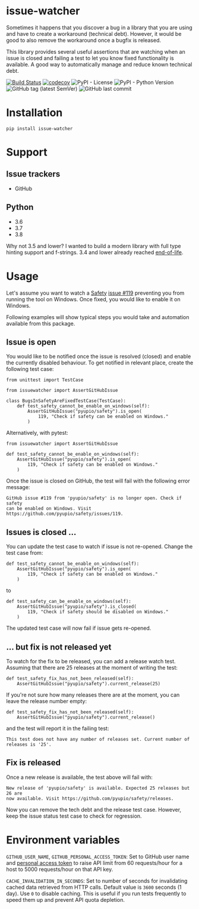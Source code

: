 # issue-watcher
Sometimes it happens that you discover a bug in a library that you are using and have to create a workaround (technical debt). However, it would be good to also remove the workaround once a bugfix is released.

This library provides several useful assertions that are watching when an issue is closed and failing a test to let you know fixed functionality is available. A good way to automatically manage and reduce known technical debt.

[![Build Status](https://travis-ci.org/radeklat/issue-watcher.svg?branch=master)](https://travis-ci.org/radeklat/issue-watcher)
[![codecov](https://codecov.io/gh/radeklat/issue-watcher/branch/master/graph/badge.svg)](https://codecov.io/gh/radeklat/issue-watcher)
![PyPI - License](https://img.shields.io/pypi/l/issue-watcher)
![PyPI - Python Version](https://img.shields.io/pypi/pyversions/issue-watcher)
![GitHub tag (latest SemVer)](https://img.shields.io/github/tag/radeklat/issue-watcher)
![GitHub last commit](https://img.shields.io/github/last-commit/radeklat/issue-watcher)

# Installation

    pip install issue-watcher
    
# Support

## Issue trackers

* GitHub

## Python

* 3.6
* 3.7
* 3.8

Why not 3.5 and lower? I wanted to build a modern library with full type hinting support and f-strings. 3.4 and lower already reached [end-of-life](https://devguide.python.org/devcycle/#end-of-life-branches).
    
# Usage

Let's assume you want to watch a [Safety](https://github.com/pyupio/safety) [issue #119](https://github.com/pyupio/safety/issues/119) preventing you from running the tool on Windows. Once fixed, you would like to enable it on Windows.

Following examples will show typical steps you would take and automation available from this package.

## Issue is open

You would like to be notified once the issue is resolved (closed) and enable the currently disabled behaviour. To get notified in relevant place, create the following test case:

    from unittest import TestCase
    
    from issuewatcher import AssertGitHubIssue
    
    class BugsInSafetyAreFixedTestCase(TestCase):
        def test_safety_cannot_be_enable_on_windows(self):
            AssertGitHubIssue("pyupio/safety").is_open(
                119, "Check if safety can be enabled on Windows."
            )
            
Alternatively, with pytest:

    from issuewatcher import AssertGitHubIssue
    
    def test_safety_cannot_be_enable_on_windows(self):
        AssertGitHubIssue("pyupio/safety").is_open(
            119, "Check if safety can be enabled on Windows."
        )
        
Once the issue is closed on GitHub, the test will fail with the following error message:

    GitHub issue #119 from 'pyupio/safety' is no longer open. Check if safety 
    can be enabled on Windows. Visit https://github.com/pyupio/safety/issues/119.
    
## Issues is closed ...

You can update the test case to watch if issue is not re-opened. Change the test case from:

    def test_safety_cannot_be_enable_on_windows(self):
        AssertGitHubIssue("pyupio/safety").is_open(
            119, "Check if safety can be enabled on Windows."
        )
        
to

    def test_safety_can_be_enable_on_windows(self):
        AssertGitHubIssue("pyupio/safety").is_closed(
            119, "Check if safety should be disabled on Windows."
        )

The updated test case will now fail if issue gets re-opened.

## ... but fix is not released yet

To watch for the fix to be released, you can add a release watch test. Assuming that there are 25 releases at the moment of writing the test:

    def test_safety_fix_has_not_been_released(self):
        AssertGitHubIssue("pyupio/safety").current_release(25)
        
If you're not sure how many releases there are at the moment, you can leave the release number empty:

    def test_safety_fix_has_not_been_released(self):
        AssertGitHubIssue("pyupio/safety").current_release()
        
and the test will report it in the failing test:

    This test does not have any number of releases set. Current number of releases is '25'.
        
## Fix is released
        
Once a new release is available, the test above will fail with:

    New release of 'pyupio/safety' is available. Expected 25 releases but 26 are
    now available. Visit https://github.com/pyupio/safety/releases.
    
Now you can remove the tech debt and the release test case. However, keep the issue status test case to check for regression.

# Environment variables

`GITHUB_USER_NAME`, `GITHUB_PERSONAL_ACCESS_TOKEN`: Set to GitHub user name and [personal access token](https://github.com/settings/tokens) to raise API limit from 60 requests/hour for a host to 5000 requests/hour on that API key.

`CACHE_INVALIDATION_IN_SECONDS`: Set to number of seconds for invalidating cached data retrieved from HTTP calls. Default value is `3600` seconds (1 day). Use `0` to disable caching. This is useful if you run tests frequently to speed them up and prevent API quota depletion.
